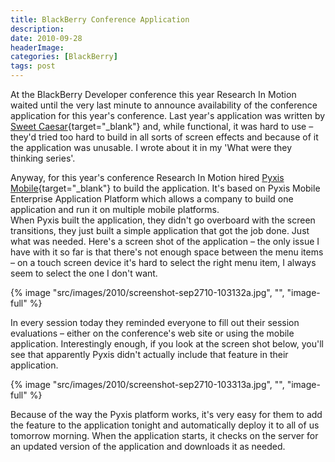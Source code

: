 ```yaml
---
title: BlackBerry Conference Application
description: 
date: 2010-09-28
headerImage: 
categories: [BlackBerry]
tags: post
---
```


At the BlackBerry Developer conference this year Research In Motion waited until the very last minute to announce availability of the conference application for this year's conference. Last year's application was written by [Sweet Caesar](https://sweetcaesar.com/){target="_blank"} and, while functional, it was hard to use – they'd tried too hard to build in all sorts of screen effects and because of it the application was unusable. I wrote about it in my 'What were they thinking series'.

Anyway, for this year's conference Research In Motion hired [Pyxis Mobile](https://pyxismobile.com/){target="_blank"} to build the application. It's based on Pyxis Mobile Enterprise Application Platform which allows a company to build one application and run it on multiple mobile platforms.  
When Pyxis built the application, they didn't go overboard with the screen transitions, they just built a simple application that got the job done. Just what was needed. Here's a screen shot of the application – the only issue I have with it so far is that there's not enough space between the menu items – on a touch screen device it's hard to select the right menu item, I always seem to select the one I don't want.

{% image "src/images/2010/screenshot-sep2710-103132a.jpg", "", "image-full" %}

In every session today they reminded everyone to fill out their session evaluations – either on the conference's web site or using the mobile application. Interestingly enough, if you look at the screen shot below, you'll see that apparently Pyxis didn't actually include that feature in their application.

{% image "src/images/2010/screenshot-sep2710-103313a.jpg", "", "image-full" %}

Because of the way the Pyxis platform works, it's very easy for them to add the feature to the application tonight and automatically deploy it to all of us tomorrow morning. When the application starts, it checks on the server for an updated version of the application and downloads it as needed.